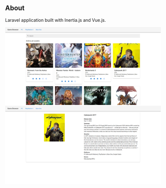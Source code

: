 ## About

Laravel application built with Inertia.js and Vue.js. 

![](Screenshot-1.jpg)
![](Screenshot-2.jpg)
